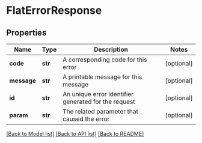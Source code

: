 # FlatErrorResponse

## Properties
Name | Type | Description | Notes
------------ | ------------- | ------------- | -------------
**code** | **str** | A corresponding code for this error | [optional] 
**message** | **str** | A printable message for this message | [optional] 
**id** | **str** | An unique error identifier generated for the request | [optional] 
**param** | **str** | The related parameter that caused the error | [optional] 

[[Back to Model list]](../README.md#documentation-for-models) [[Back to API list]](../README.md#documentation-for-api-endpoints) [[Back to README]](../README.md)



